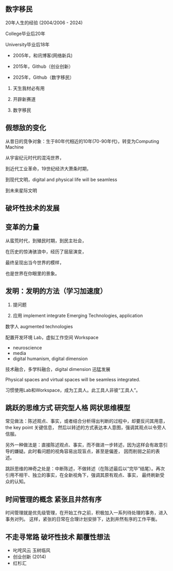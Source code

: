 ## 数字移民

20年人生的经验 (2004/2006 - 2024) 

College毕业后20年

University毕业后18年

- 2005年，和讯博客(网络新兵)

- 2015年，Github（创业创新）

- 2025年，Github（数字移民）

1. 天生我材必有用

2. 开辟新赛道

3. 数字移民

## 假想敌的变化

从昔日的竞争对象：生于80年代相近的10年(70-90年代)，转变为Computing Machine

从宇宙纪元时代的混沌世界，

到近代工业革命，19世纪经济大萧条时期，

到现代文明，digital and physical life will be seamless

到未来星际文明

## 破坏性技术的发展

## 变革的力量

从蛮荒时代，到殖民时期，到民主社会，

在历史的惊涛骇浪中，经历了层层演变，

最终呈现出当今世界的模样，

也是世界在你眼里的景象。

## 发明：发明的方法（学习加速度）

1. 提问题

2. 应用 implement integrate Emerging Technologies, application


数字人 augmented technologies

配置开发环境 Lab，虚拟工作空间 Workspace

- neuroscience
- media
- digital humanism, digital dimension

技术融合，多学科融合，digital dimension 迅猛发展

Physical spaces and virtual spaces will be seamless integrated.

习惯使用Lab和Workspace，成为工具人。此工具人非彼“工具人”。

## 跳跃的思维方式 研究型人格 网状思维模型

常见做法：陈述观点、事实，或者结合分析得出判断的过程中，却要反问其用意，the key point 关键信息，
然后以转述的方式表达本人意图，强调其观点以令旁人信服。

另外一种做法是：直接陈述观点、事实，而不做进一步转述，因为这样会有故意引导的嫌疑。此时看问题的视角容易出现盲点，甚至是偏差，
因而削弱之前的表述。

跳跃思维的神奇之处是：中断陈述，不做转述（在陈述最后以“完毕”结尾）。再次引用不相干、独立的事实，在全新视角下，强调其原有观点、事实，
最终刷新受众的认知。

## 时间管理的概念 紧张且井然有序

时间管理就是优先级管理，在开始工作之前，积极加入一系列待处理的事务，进入事务对列。
这样，紧张的日常在合理计划安排下，达到井然有序的工作平衡。

## 不走寻常路 破坏性技术 颠覆性想法

- 叱咤风云 玉树临风
- 创业创新 (2014)
- 红杉汇











